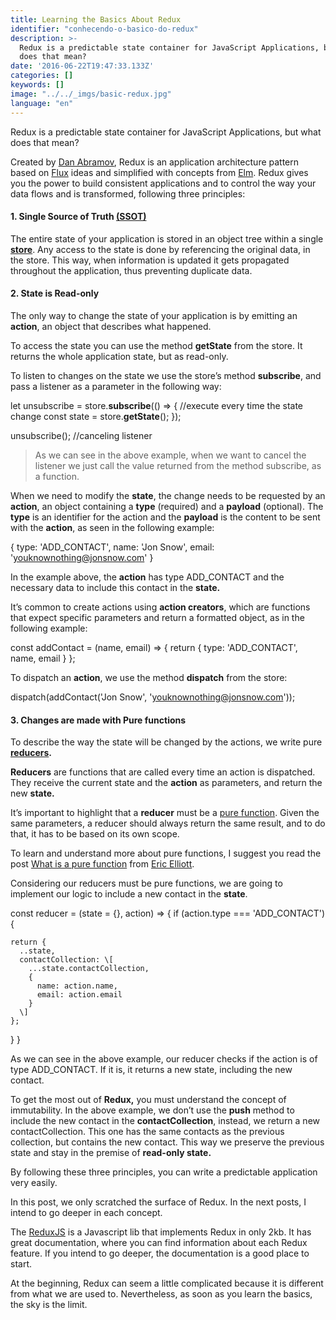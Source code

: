 ```yaml
---
title: Learning the Basics About Redux
identifier: "conhecendo-o-basico-do-redux"
description: >-
  Redux is a predictable state container for JavaScript Applications, but what
  does that mean?
date: '2016-06-22T19:47:33.133Z'
categories: []
keywords: []
image: "../../_imgs/basic-redux.jpg"
language: "en"
---
```


Redux is a predictable state container for JavaScript Applications, but what does that mean?

Created by [Dan Abramov](https://medium.com/u/a3a8af6addc1), Redux is an application architecture pattern based on [Flux](http://facebook.github.io/flux/) ideas and simplified with concepts from [Elm](https://github.com/evancz/elm-architecture-tutorial/). Redux gives you the power to build consistent applications and to control the way your data flows and is transformed, following three principles:

#### 1\. Single Source of Truth [(SSOT)](https://en.wikipedia.org/wiki/Single_source_of_truth)

The entire state of your application is stored in an object tree within a single  [**store**](http://redux.js.org/docs/Glossary.html#store). Any access to the state is done by referencing the original data, in the store. This way, when information is updated it gets propagated throughout the application, thus preventing duplicate data.

#### 2\. State is Read-only

The only way to change the state of your application is by emitting an **action**, an object that describes what happened.

To access the state you can use the method **getState** from the store. It returns the whole application state, but as read-only.

To listen to changes on the state we use the store’s method **subscribe**, and pass a listener as a parameter in the following way:

let unsubscribe = store.**subscribe**(() => {
  //execute every time the state change
  const state = store.**getState**();
});

unsubscribe(); //canceling listener

> As we can see in the above example, when we want to cancel the listener we just call the value returned from the method subscribe, as a function.

When we need to modify the **state**, the change needs to be requested by an **action**, an object containing a **type** (required) and a **payload** (optional). The **type** is an identifier for the action and the **payload** is the content to be sent with the **action**, as seen in the following example:

{
  type: 'ADD\_CONTACT',
  name: 'Jon Snow',
  email: 'youknownothing@jonsnow.com'
}

In the example above, the **action** has type ADD\_CONTACT and the necessary data to include this contact in the **state.**

It’s common to create actions using **action creators**, which are functions that expect specific parameters and return a formatted object, as in the following example:

const addContact = (name, email) => {
  return {
    type: 'ADD\_CONTACT',
    name,
    email
  }
};

To dispatch an **action**, we use the method **dispatch** from the store:

dispatch(addContact('Jon Snow', 'youknownothing@jonsnow.com'));

#### 3\. Changes are made with Pure functions

To describe the way the state will be changed by the actions, we write pure [**reducers**](http://redux.js.org/docs/Glossary.html#reducer)**.**

**Reducers** are functions that are called every time an action is dispatched. They receive the current state and the **action** as parameters, and return the new **state.**

It’s important to highlight that a **reducer** must be a [pure function](https://en.wikipedia.org/wiki/Pure_function). Given the same parameters, a reducer should always return the same result, and to do that, it has to be based on its own scope.

To learn and understand more about pure functions, I suggest you read the post [What is a pure function](https://medium.com/javascript-scene/master-the-javascript-interview-what-is-a-pure-function-d1c076bec976#.q8sxpapvy) from [Eric Elliott](https://medium.com/u/c359511de780).

Considering our reducers must be pure functions, we are going to implement our logic to include a new contact in the **state**.

const reducer = (state = {}, action) => {
  if (action.type === 'ADD\_CONTACT') {

    return {
      ..state,
      contactCollection: \[
        ...state.contactCollection,
        {
          name: action.name,
          email: action.email
        }
      \]
    };
  }
}

As we can see in the above example, our reducer checks if the action is of type ADD\_CONTACT. If it is, it returns a new state, including the new contact.

To get the most out of **Redux,** you must understand the concept of immutability. In the above example, we don’t use the **push** method  to include the new contact in the **contactCollection**, instead, we return a new contactCollection. This one has the same contacts as the previous collection, but contains the new contact. This way we preserve the previous state and stay in the premise of **read-only state.**

By following these three principles, you can write a predictable application very easily.

In this post, we only scratched the surface of Redux. In the next posts, I intend to go deeper in each concept.

The [ReduxJS](http://redux.js.org/) is a Javascript lib that implements Redux in only 2kb. It has great documentation, where you can find information about each Redux feature. If you intend to go deeper, the documentation is a good place to start.

At the beginning, Redux can seem a little complicated because it is different from what we are used to. Nevertheless, as soon as you learn the basics, the sky is the limit.
